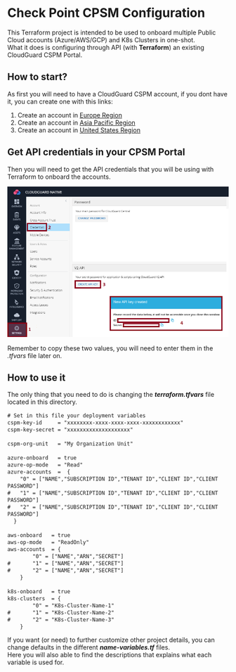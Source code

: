 # Check Point CPSM Configuration
This Terraform project is intended to be used to onboard multiple Public Cloud accounts (Azure/AWS/GCP) and K8s Clusters in one-shot.     
What it does is configuring through API (with **Terraform**) an existing CloudGuard CSPM Portal.      
 
## How to start?
As first you will need to have a CloudGuard CSPM account, if you dont have it, you can create one with this links:
1. Create an account in [Europe Region](https://secure.eu1.dome9.com/v2/register/invite)
2. Create an account in [Asia Pacific Region](https://secure.ap1.dome9.com/v2/register/invite)
3. Create an account in [United States Region](https://secure.dome9.com/v2/register/invite)

## Get API credentials in your CPSM Portal
Then you will need to get the API credentials that you will be using with Terraform to onboard the accounts.

![Architectural Design](/images/create-cpsm-api.jpg)

Remember to copy these two values, you will need to enter them in the *.tfvars* file later on.

## How to use it
The only thing that you need to do is changing the __*terraform.tfvars*__ file located in this directory.

```hcl
# Set in this file your deployment variables
cspm-key-id     = "xxxxxxxx-xxxx-xxxx-xxxx-xxxxxxxxxxxx"
cspm-key-secret = "xxxxxxxxxxxxxxxxxxxx"

cspm-org-unit   = "My Organization Unit"

azure-onboard   = true
azure-op-mode   = "Read"
azure-accounts  =  {
    "0" = ["NAME","SUBSCRIPTION ID","TENANT ID","CLIENT ID","CLIENT PASSWORD"]
#   "1" = ["NAME","SUBSCRIPTION ID","TENANT ID","CLIENT ID","CLIENT PASSWORD"]
#   "2" = ["NAME","SUBSCRIPTION ID","TENANT ID","CLIENT ID","CLIENT PASSWORD"]
  }

aws-onboard   = true
aws-op-mode   = "ReadOnly"
aws-accounts  = {
        "0" = ["NAME","ARN","SECRET"]
#       "1" = ["NAME","ARN","SECRET"]
#       "2" = ["NAME","ARN","SECRET"]        
    }

k8s-onboard   = true
k8s-clusters  = {
        "0" = "K8s-Cluster-Name-1"
#       "1" = "K8s-Cluster-Name-2"
#       "2" = "K8s-Cluster-Name-3"
    } 
```
If you want (or need) to further customize other project details, you can change defaults in the different __*name-variables.tf*__ files.   
Here you will also able to find the descriptions that explains what each variable is used for.